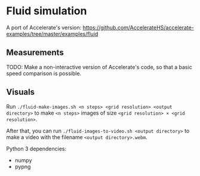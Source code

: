 # Fluid simulation

A port of Accelerate's version:
https://github.com/AccelerateHS/accelerate-examples/tree/master/examples/fluid


## Measurements

TODO: Make a non-interactive version of Accelerate's code, so that a basic speed
comparison is possible.


## Visuals

Run `./fluid-make-images.sh <n steps> <grid resolution> <output directory>` to
make `<n steps>` images of size `<grid resolution> × <grid resolution>`.

After that, you can run `./fluid-images-to-video.sh <output directory>` to make
a video with the filename `<output directory>.webm`.

Python 3 dependencies:

  + numpy
  + pypng
